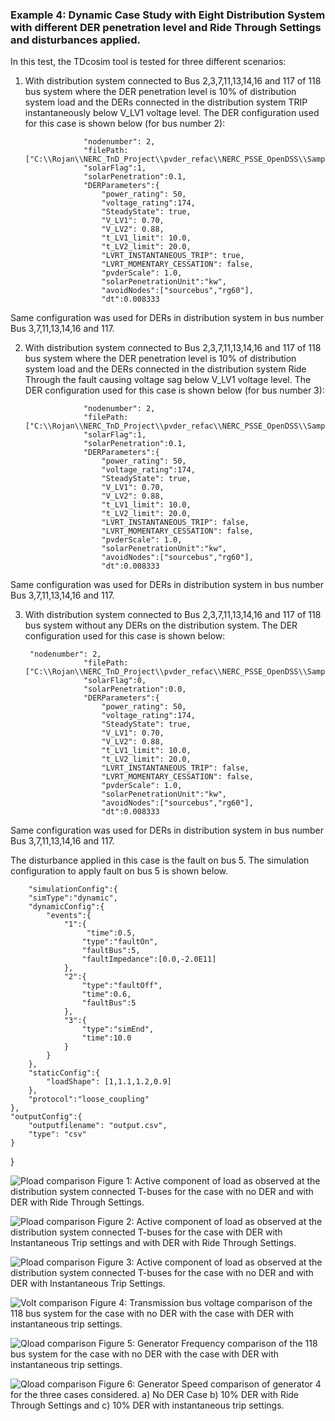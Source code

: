 
### Example 4: Dynamic Case Study with Eight Distribution System with different DER penetration level and Ride Through Settings and disturbances applied.

In this test, the TDcosim tool is tested for three different scenarios:
1. With distribution system connected to Bus 2,3,7,11,13,14,16 and 117 of 118 bus system where the DER penetration level is 10% of distribution system load and the DERs connected in the distribution system TRIP instantaneously below V_LV1 voltage level. The DER configuration used for this case is shown below (for bus number 2):

                    "nodenumber": 2,
                    "filePath: ["C:\\Rojan\\NERC_TnD_Project\\pvder_refac\\NERC_PSSE_OpenDSS\\SampleData\\DNetworks\\123Bus\\case123ZIP.dss"],
                    "solarFlag":1,
                    "solarPenetration":0.1,
                    "DERParameters":{
                        "power_rating": 50,
                        "voltage_rating":174,
                        "SteadyState": true,
                        "V_LV1": 0.70,
                        "V_LV2": 0.88,
                        "t_LV1_limit": 10.0,  
                        "t_LV2_limit": 20.0,
                        "LVRT_INSTANTANEOUS_TRIP": true,
                        "LVRT_MOMENTARY_CESSATION": false,
                        "pvderScale": 1.0,
                        "solarPenetrationUnit":"kw",
                        "avoidNodes":["sourcebus","rg60"],
                        "dt":0.008333
                    

Same configuration was used for DERs in distribution system in bus number Bus 3,7,11,13,14,16 and 117.

2. With distribution system connected to Bus 2,3,7,11,13,14,16 and 117 of 118 bus system where the DER penetration level is 10% of distribution system load and the DERs connected in the distribution system Ride Through the fault causing voltage sag below V_LV1 voltage level. The DER configuration used for this case is shown below (for bus number 3):


                    "nodenumber": 2,
                    "filePath: ["C:\\Rojan\\NERC_TnD_Project\\pvder_refac\\NERC_PSSE_OpenDSS\\SampleData\\DNetworks\\123Bus\\case123ZIP.dss"],
                    "solarFlag":1,
                    "solarPenetration":0.1,
                    "DERParameters":{
                        "power_rating": 50,
                        "voltage_rating":174,
                        "SteadyState": true,
                        "V_LV1": 0.70,
                        "V_LV2": 0.88,
                        "t_LV1_limit": 10.0,  
                        "t_LV2_limit": 20.0,
                        "LVRT_INSTANTANEOUS_TRIP": false,
                        "LVRT_MOMENTARY_CESSATION": false,
                        "pvderScale": 1.0,
                        "solarPenetrationUnit":"kw",
                        "avoidNodes":["sourcebus","rg60"],
                        "dt":0.008333
                        
Same configuration was used for DERs in distribution system in bus number Bus 3,7,11,13,14,16 and 117.

3. With distribution system connected to Bus 2,3,7,11,13,14,16 and 117 of 118 bus system without any DERs on the distribution system. The DER configuration used for this case is shown below:


        "nodenumber": 2,
                    "filePath: ["C:\\Rojan\\NERC_TnD_Project\\pvder_refac\\NERC_PSSE_OpenDSS\\SampleData\\DNetworks\\123Bus\\case123ZIP.dss"],
                    "solarFlag":0,
                    "solarPenetration":0.0,
                    "DERParameters":{
                        "power_rating": 50,
                        "voltage_rating":174,
                        "SteadyState": true,
                        "V_LV1": 0.70,
                        "V_LV2": 0.88,
                        "t_LV1_limit": 10.0,  
                        "t_LV2_limit": 20.0,
                        "LVRT_INSTANTANEOUS_TRIP": false,
                        "LVRT_MOMENTARY_CESSATION": false,
                        "pvderScale": 1.0,
                        "solarPenetrationUnit":"kw",
                        "avoidNodes":["sourcebus","rg60"],
                        "dt":0.008333
                        
Same configuration was used for DERs in distribution system in bus number Bus 3,7,11,13,14,16 and 117.


The disturbance applied in this case is the fault on bus 5. The simulation configuration to apply fault on bus 5 is shown below.


        "simulationConfig":{
        "simType":"dynamic",
        "dynamicConfig":{
            "events":{
                "1":{
                     "time":0.5,
                    "type":"faultOn",
                    "faultBus":5,
                    "faultImpedance":[0.0,-2.0E11]
                },
                "2":{
                    "type":"faultOff",
                    "time":0.6,
                    "faultBus":5
                },
                "3":{
                    "type":"simEnd",
                    "time":10.0
                }
            }
        },
        "staticConfig":{
            "loadShape": [1,1.1,1.2,0.9]
        },
        "protocol":"loose_coupling"
    },
    "outputConfig":{
        "outputfilename": "output.csv",
        "type": "csv"
    }
}

![Pload comparison](Use%20Case%20Results/Study%204/no_DER_vs_DER_RT.png)
Figure 1: Active component of load as observed at the distribution system connected T-buses for the case with no DER and with DER with Ride Through Settings.

![Pload comparison](Use%20Case%20Results/Study%204/DER_Trip_vs_no_DER.png)
Figure 2: Active component of load as observed at the distribution system connected T-buses for the case with DER with Instantaneous Trip settings and with DER with Ride Through Settings.

![Pload comparison](Use%20Case%20Results/Study%204/DER_Trip_vs_DER_RT.png)
Figure 3: Active component of load as observed at the distribution system connected T-buses for the case with no DER and with DER with Instantaneous Trip Settings.

![Volt comparison](Use%20Case%20Results/Study%204/Transmission_bus_volt_no_DER_vs_DER_trip.png)
Figure 4: Transmission bus voltage comparison of the 118 bus system for the case with no DER with the case with DER with instantaneous trip settings.

![Qload comparison](Use%20Case%20Results/Study%204/Gen_speed_no_DER_vs_DER_trip.png)
Figure 5: Generator Frequency comparison of the 118 bus system for the case with no DER with the case with DER with instantaneous trip settings.

![Qload comparison](Use%20Case%20Results/Study%204/Generator_4_speed.png)
Figure 6: Generator Speed comparison of generator 4 for the three cases considered. a) No DER Case b) 10% DER with Ride Through Settings and c) 10% DER with instantaneous trip settings.


